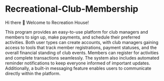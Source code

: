 # Recreational-Club-Membership

Hi there 👋
Welcome to Recreation House!

This program provides an easy-to-use platform for club managers and members to sign up, make payments, and schedule their preferred activities. Both user types can create accounts, with club managers gaining access to tools that track member registrations, payment statuses, and the overall financial standing of club events. Members can register for activities and complete transactions seamlessly. The system also includes automated reminder notifications to keep everyone informed of important updates. Additionally, a built-in messaging feature enables users to communicate directly within the platform.
